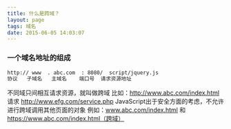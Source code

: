 ```yaml
---
title: 什么是跨域？
layout: page
tags: 域名
date: 2015-06-05 14:03:07
---
```


### 一个域名地址的组成

``` bash
http:// www  . abc.com  : 8080/  script/jquery.js
协议   子域名   主域名    端口号  请求资源地址
```

不同域只间相互请求资源，就叫做跨域
比如：http://www.abc.com/index.html 请求 http://www.efg.com/service.php
JavaScript出于安全方面的考虑，不允许进行跨域调用其他页面的对象
例如：www.abc.com/index.html 和 https://www.abc.com/index.html（跨域）